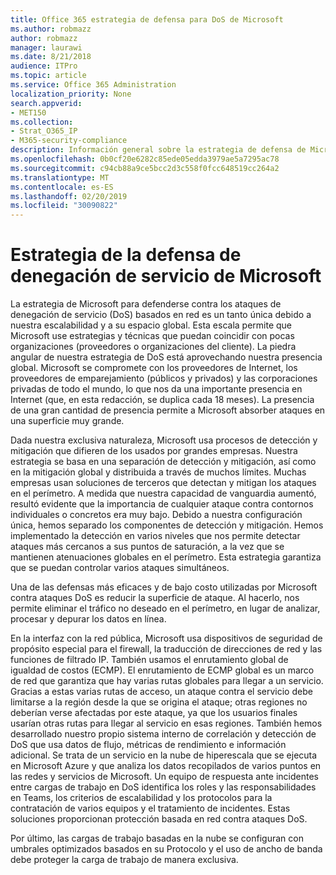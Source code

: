 ```yaml
---
title: Office 365 estrategia de defensa para DoS de Microsoft
ms.author: robmazz
author: robmazz
manager: laurawi
ms.date: 8/21/2018
audience: ITPro
ms.topic: article
ms.service: Office 365 Administration
localization_priority: None
search.appverid:
- MET150
ms.collection:
- Strat_O365_IP
- M365-security-compliance
description: Información general sobre la estrategia de defensa de Microsoft para tratar con ataques por denegación de servicio (DoS).
ms.openlocfilehash: 0b0cf20e6282c85ede05edda3979ae5a7295ac78
ms.sourcegitcommit: c94cb88a9ce5bcc2d3c558f0fcc648519cc264a2
ms.translationtype: MT
ms.contentlocale: es-ES
ms.lasthandoff: 02/20/2019
ms.locfileid: "30090822"
---
```

# <a name="microsofts-denial-of-service-defense-strategy"></a>Estrategia de la defensa de denegación de servicio de Microsoft

La estrategia de Microsoft para defenderse contra los ataques de denegación de servicio (DoS) basados en red es un tanto única debido a nuestra escalabilidad y a su espacio global. Esta escala permite que Microsoft use estrategias y técnicas que puedan coincidir con pocas organizaciones (proveedores o organizaciones del cliente). La piedra angular de nuestra estrategia de DoS está aprovechando nuestra presencia global. Microsoft se compromete con los proveedores de Internet, los proveedores de emparejamiento (públicos y privados) y las corporaciones privadas de todo el mundo, lo que nos da una importante presencia en Internet (que, en esta redacción, se duplica cada 18 meses). La presencia de una gran cantidad de presencia permite a Microsoft absorber ataques en una superficie muy grande.

Dada nuestra exclusiva naturaleza, Microsoft usa procesos de detección y mitigación que difieren de los usados por grandes empresas. Nuestra estrategia se basa en una separación de detección y mitigación, así como en la mitigación global y distribuida a través de muchos límites. Muchas empresas usan soluciones de terceros que detectan y mitigan los ataques en el perímetro. A medida que nuestra capacidad de vanguardia aumentó, resultó evidente que la importancia de cualquier ataque contra contornos individuales o concretos era muy bajo. Debido a nuestra configuración única, hemos separado los componentes de detección y mitigación. Hemos implementado la detección en varios niveles que nos permite detectar ataques más cercanos a sus puntos de saturación, a la vez que se mantienen atenuaciones globales en el perímetro. Esta estrategia garantiza que se puedan controlar varios ataques simultáneos.

Una de las defensas más eficaces y de bajo costo utilizadas por Microsoft contra ataques DoS es reducir la superficie de ataque. Al hacerlo, nos permite eliminar el tráfico no deseado en el perímetro, en lugar de analizar, procesar y depurar los datos en línea.

En la interfaz con la red pública, Microsoft usa dispositivos de seguridad de propósito especial para el firewall, la traducción de direcciones de red y las funciones de filtrado IP. También usamos el enrutamiento global de igualdad de costos (ECMP). El enrutamiento de ECMP global es un marco de red que garantiza que hay varias rutas globales para llegar a un servicio. Gracias a estas varias rutas de acceso, un ataque contra el servicio debe limitarse a la región desde la que se origina el ataque; otras regiones no deberían verse afectadas por este ataque, ya que los usuarios finales usarían otras rutas para llegar al servicio en esas regiones. También hemos desarrollado nuestro propio sistema interno de correlación y detección de DoS que usa datos de flujo, métricas de rendimiento e información adicional. Se trata de un servicio en la nube de hiperescala que se ejecuta en Microsoft Azure y que analiza los datos recopilados de varios puntos en las redes y servicios de Microsoft. Un equipo de respuesta ante incidentes entre cargas de trabajo en DoS identifica los roles y las responsabilidades en Teams, los criterios de escalabilidad y los protocolos para la contratación de varios equipos y el tratamiento de incidentes. Estas soluciones proporcionan protección basada en red contra ataques DoS.

Por último, las cargas de trabajo basadas en la nube se configuran con umbrales optimizados basados en su Protocolo y el uso de ancho de banda debe proteger la carga de trabajo de manera exclusiva.
